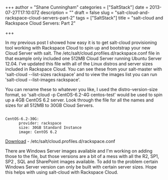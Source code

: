+++
author = "Shane Cunningham"
categories = ["SaltStack"]
date = 2013-07-27T17:10:07Z
description = ""
draft = false
slug = "salt-cloud-and-rackspace-cloud-servers-part-2"
tags = ["SaltStack"]
title = "salt-cloud and Rackspace Cloud Servers: Part 2"

+++


In my previous post I showed how easy it is to get salt-cloud provisioning tool working with Rackspace Cloud to spin up and bootstrap your new Cloud Server with salt. The /etc/salt/cloud.profiles.d/rackspace.conf file in that example only included one 512MB Cloud Server running Ubuntu Server 12.04. I've updated this file with all of the Linux distros and server sizes included in Rackspace Cloud. You can see these from your salt-master with 'salt-cloud --list-sizes rackspace' and to view the images list you can run 'salt-cloud --list-images rackspace'.

You can rename these to whatever you like, I used the distro-version-size format, so 'salt-cloud -p CentOS-6.2-4G centos-test' would be used to spin up a 4GB CentOS 6.2 server. Look through the file for all the names and sizes for all 512MB to 30GB Cloud Servers.
<pre><code>
CentOS-6.2-30G:
&nbsp;&nbsp;&nbsp;&nbsp;&nbsp;&nbsp;provider: rackspace
&nbsp;&nbsp;&nbsp;&nbsp;&nbsp;&nbsp;size: 30GB Standard Instance
&nbsp;&nbsp;&nbsp;&nbsp;&nbsp;&nbsp;image: CentOS 6.2
</code></pre>
<a href="http://cdn.cunninghamshane.com/rackspace.conf">Download</a> - /etc/salt/cloud.profiles.d/rackspace.conf

There are Windows Server images available and I'm working on adding those to the file, but those versions are a bit of a mess with all the R2, SP1, SP2 , SQL and SharePoint images available. To add to the problem certain Windows Server version can only be built with certain server sizes. Hope this helps with using salt-cloud with Rackspace Cloud.